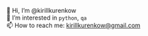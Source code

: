 👋 Hi, I’m @kirillkurenkow\
👀 I’m interested in `python`, `qa`\
📫 How to reach me: kirillkurenkow@gmail.com

<!---
kirillkurenkow/kirillkurenkow is a ✨ special ✨ repository because its `README.md` (this file) appears on your GitHub profile.
You can click the Preview link to take a look at your changes.
--->
